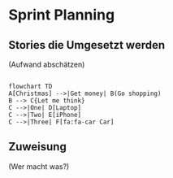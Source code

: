 # Sprint Planning 
## Stories die Umgesetzt werden
(Aufwand abschätzen)
```mermaid

flowchart TD
A[Christmas] -->|Get money| B(Go shopping)
B --> C{Let me think}
C -->|One| D[Laptop]
C -->|Two| E[iPhone]
C -->|Three| F[fa:fa-car Car]
````
## Zuweisung
(Wer macht was?)
